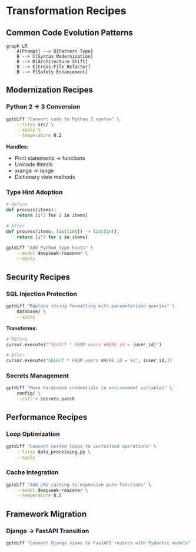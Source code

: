 # Transformation Recipes

## Common Code Evolution Patterns

```mermaid
graph LR
    A[Prompt] --> B{Pattern Type}
    B --> C[Syntax Modernization]
    B --> D[Architecture Shift]
    B --> E[Cross-File Refactor]
    B --> F[Safety Enhancement]
```

## Modernization Recipes

### Python 2 → 3 Conversion
```bash
gptdiff "Convert code to Python 3 syntax" \
    --files src/ \
    --apply \
    --temperature 0.2
```
**Handles:**
- Print statements → functions
- Unicode literals
- xrange → range
- Dictionary view methods

### Type Hint Adoption
```python
# Before
def process(items):
    return [i*2 for i in items]

# After 
def process(items: list[int]) -> list[int]:
    return [i*2 for i in items]
```
```bash
gptdiff "Add Python type hints" \
    --model deepseek-reasoner \
    --apply
```

## Security Recipes

### SQL Injection Protection
```bash
gptdiff "Replace string formatting with parameterized queries" \
    database/ \
    --apply
```
**Transforms:**
```python
# Before
cursor.execute(f"SELECT * FROM users WHERE id = {user_id}")

# After
cursor.execute("SELECT * FROM users WHERE id = %s", (user_id,))
```

### Secrets Management
```bash
gptdiff "Move hardcoded credentials to environment variables" \
    config/ \
    --call > secrets.patch
```

## Performance Recipes

### Loop Optimization
```bash
gptdiff "Convert nested loops to vectorized operations" \
    --files data_processing.py \
    --apply
```

### Cache Integration
```bash
gptdiff "Add LRU caching to expensive pure functions" \
    --model deepseek-reasoner \
    --temperature 0.5
```

## Framework Migration

### Django → FastAPI Transition
```bash
gptdiff "Convert Django views to FastAPI routers with Pydantic models" \
